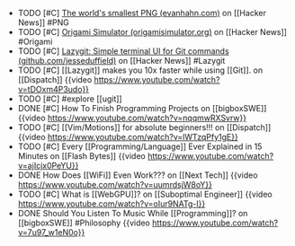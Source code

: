 - TODO [#C] [The world's smallest PNG (evanhahn.com)](https://news.ycombinator.com/item?id=39226549) on [[Hacker News]] #PNG
- TODO [#C] [Origami Simulator (origamisimulator.org)](https://news.ycombinator.com/item?id=39213454) on [[Hacker News]] #Origami
- TODO [#C] [Lazygit: Simple terminal UI for Git commands (github.com/jesseduffield)](https://news.ycombinator.com/item?id=36782018) on [[Hacker News]] #Lazygit
- TODO [#C] [[Lazygit]] makes you 10x faster while using [[Git]]. on [[Dispatch]]
  {{video https://www.youtube.com/watch?v=tDOxm4P3udo}}
- TODO [#C] #explore [[ugit]]
- DONE [#C] How To Finish Programming Projects on [[bigboxSWE]]
  {{video https://www.youtube.com/watch?v=nqqmwRXSvrw}}
- TODO [#C] [[Vim/Motions]] for absolute beginners!!! on [[Dispatch]]
  {{video https://www.youtube.com/watch?v=lWTzqPfy1gE}}
- TODO [#C] Every [[Programming/Language]] Ever Explained in 15 Minutes on [[Flash Bytes]]
  {{video https://www.youtube.com/watch?v=ajIcjx0PeYU}}
- DONE How Does [[WiFi]] Even Work??? on [[Next Tech]]
  {{video https://www.youtube.com/watch?v=uumrdsjW8oY}}
- TODO [#C] What is [[WebGPU]]? on [[Suboptimal Engineer]]
  {{video https://www.youtube.com/watch?v=oIur9NATg-I}}
- DONE Should You Listen To Music While [[Programming]]? on [[bigboxSWE]] #Philosophy
  {{video https://www.youtube.com/watch?v=7u97_w1eN0o}}